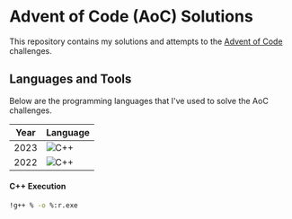 # Advent of Code (AoC) Solutions

This repository contains my solutions and attempts to the [Advent of Code](https://adventofcode.com/) challenges.

## Languages and Tools

Below are the programming languages that I've used to solve the AoC challenges.

| Year | Language |
|------|----------|
| 2023 | ![C++](https://img.shields.io/badge/-C++-00599C?style=flat-square&logo=c%2B%2B&logoColor=white) |
| 2022 | ![C++](https://img.shields.io/badge/-C++-00599C?style=flat-square&logo=c%2B%2B&logoColor=white) |

#### C++ Execution
```bash
!g++ % -o %:r.exe

